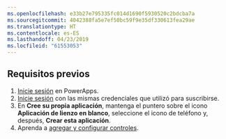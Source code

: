```yaml
---
ms.openlocfilehash: e33b27e795335fc014d1690f5930520c2bdcba7a
ms.sourcegitcommit: 4042388fa5e7ef50bc59f9e35df330613fea29ae
ms.translationtype: HT
ms.contentlocale: es-ES
ms.lasthandoff: 04/23/2019
ms.locfileid: "61553053"
---
```

## <a name="prerequisites"></a>Requisitos previos

1. [Inicie sesión](../maker/signup-for-powerapps.md) en PowerApps.
1. [Inicie sesión](https://web.powerapps.com/?utm_source=padocs&utm_medium=linkinadoc&utm_campaign=referralsfromdoc) con las mismas credenciales que utilizó para suscribirse.
1. En **Cree su propia aplicación**, mantenga el puntero sobre el icono **Aplicación de lienzo en blanco**, seleccione el icono de teléfono y, después, **Crear esta aplicación**.
1. Aprenda a [agregar y configurar controles](../maker/canvas-apps/add-configure-controls.md).
